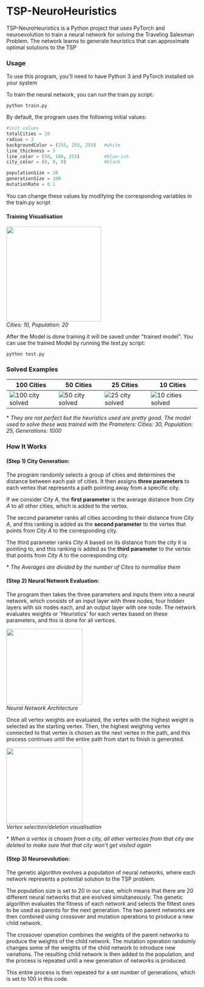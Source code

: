 # TSP-NeuroHeuristics
TSP-NeuroHeuristics is a Python project that uses PyTorch and neuroevolution to train a neural network for solving the Traveling Salesman Problem. The network learns to generate heuristics that can approximate optimal solutions to the TSP

### Usage
To use this program, you'll need to have Python 3 and PyTorch installed on your system

To train the neural network, you can run the train.py script:

```
python train.py
```

By default, the program uses the following initial values:

``` python
#init values
totalCities = 10
radius = 3
backgroundColor = (255, 255, 255)   #white
line_thickness = 3
line_color = (50, 100, 255)         #blue-ish
city_color = (0, 0, 0)              #black

populationSize = 20
generationSize = 100
mutationRate = 0.1
```

You can change these values by modifying the corresponding variables in the train.py script

#### Training Visualisation
<p>
    <img src="https://user-images.githubusercontent.com/98267072/230741987-ac4ff1d8-ceac-42c8-ad9c-f375bc375acf.gif" width="250px"/>
    <br>
    <em>Cities: 10, Population: 20</em>
</p>

After the Model is done training it will be saved under "trained model". You can use the trained Model by running the test.py script:
```
python test.py
```

### Solved Examples
|100 Cities | 50 Cities | 25 Cities | 10 Cities|
|---|---|---|---|
|![100 city solved](https://user-images.githubusercontent.com/98267072/230771157-392dcf15-a9ca-48c3-a726-9ff205359ce3.png)|![50 city solved](https://user-images.githubusercontent.com/98267072/230771161-622421d1-6abb-4042-bc2b-655893d6978b.png)|![25 city solved](https://user-images.githubusercontent.com/98267072/230771160-a4275066-33fd-4703-bf4a-e7eb78845726.png)|![10 cities solved](https://user-images.githubusercontent.com/98267072/230771159-48f99014-bdd8-4f58-9189-bf7aef80a942.png)|

\* *They are not perfect but the heuristics used are pretty good. The model used to solve these was trained with the Prameters: Cities: 30, Population: 25, Generations: 1000*

### How It Works


#### (Step 1) City Generation:

The program randomly selects a group of cities and determines the distance between each pair of cities. It then assigns **three parameters** to each vertex that represents a path pointing away from a specific city.

If we consider *City A*, the **first parameter** is the average distance from *City A* to all other cities, which is added to the vertex.

The second parameter ranks all cities according to their distance from *City A*, and this ranking is added as the **second parameter** to the vertex that points from *City A* to the corresponding city.

The third parameter ranks *City A* based on its distance from the city it is pointing to, and this ranking is added as the **third parameter** to the vertex that points from *City A* to the corresponding city.

\* *The Averages are divided by the number of Cites to normalise them*

#### (Step 2) Neural Network Evaluation:

The program then takes the three parameters and inputs them into a neural network, which consists of an input layer with three nodes, four hidden layers with six nodes each, and an output layer with one node. The network evaluates weights or 'Heuristics' for each vertex based on these parameters, and this is done for all vertices.

<p>
    <img src="https://user-images.githubusercontent.com/98267072/230638500-887d8f37-3b31-4a05-ab4d-bf05a1693f05.png" width="200px"/>
    <br>
    <em>Neural Network Architecture</em>
</p>

Once all vertex weights are evaluated, the vertex with the highest weight is selected as the starting vertex. Then, the highest weighing vertex connected to that vertex is chosen as the next vertex in the path, and this process continues until the entire path from start to finish is generated.

<p>
    <img src="https://user-images.githubusercontent.com/98267072/230636319-793b1af3-e404-48b2-af1e-0817fc366d0c.gif" width="200px"/>
    <br>
    <em>Vertex selection/deletion visualisation</em>
</p>

\* *When a vertex is chosen from a city, all other vertecies from that city are deleted to make sure that that city won't get visited again*

#### (Step 3) Neuroevolution:
The genetic algorithm evolves a population of neural networks, where each network represents a potential solution to the TSP problem.

The population size is set to 20 in our case, which means that there are 20 different neural networks that are evolved simultaneously. The genetic algorithm evaluates the fitness of each network and selects the fittest ones to be used as parents for the next generation. The two parent networks are then combined using crossover and mutation operations to produce a new child network.

The crossover operation combines the weights of the parent networks to produce the weights of the child network. The mutation operation randomly changes some of the weights of the child network to introduce new variations. The resulting child network is then added to the population, and the process is repeated until a new generation of networks is produced.

This entire process is then repeated for a set number of generations, which is set to 100 in this code.

